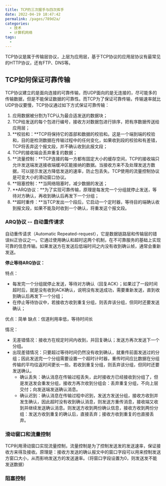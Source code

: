 ```yaml
---
title: TCP的三次握手与四次挥手
date: 2022-04-19 18:47:42
permalink: /pages/789d2a/
categories:
  - 技术
  - 计算机网络
tags:
  - 
---
```


TCP协议是属于传输层协议，上层为应用层，基于TCP协议的应用层协议有最常见的HTTP协议，还有FTP、DNS等。

## TCP如何保证可靠传输

TCP协议建立的是面向连接的可靠传输，而UDP面向的是无连接的，尽可能多的传输数据，但是不能保证数据的可靠性。而TCP为了保证可靠传输，传输速率就比UDP协议要慢，TCP协议通过如下方式保证可靠传输：

1. 应用数据被分割为TCP认为最合适发送的数据块；
2. TCP给发送的每个包进行编号，接收方对数据包进行排序，把有序数据传送给应用层；
3. **校验和：**TCP将保持它的首部和数据的校验和。这是一个端到端的校验和，目的是检测数据在传输过程中的任何变化，如果收到段的校验和有差错，TCP将丢弃这个报文段，并不确认收到此报文段；
4. TCP的接收端会丢弃重复的数据；
5. **流量控制：**TCP连接的每一方都有固定大小的缓存空间，TCP的接收端只允许发送端发送接收端缓冲区能接纳的数据。当接收方来不及处理发送方数据，可以提示发送方降低发送的速率，防止包丢失。TCP使用的流量控制协议是可变大小的滑动窗口协议。
6. **阻塞控制：**当网络阻塞时，减少数据的发送；
7. **ARQ协议：**为了实现可靠传输，原理是每发完一个分组就停止发送，等待对方确认，再收到确认后再发下一个分组；
8. **超时重传：**当TCP发出一个段后，它启动一个定时器，等待目的端确认收到报文段，如果不能及时收到一个确认，将重发这个报文段。

### ARQ协议 -- 自动重传请求

自动重传请求（Automatic Repeated-request），它是数据链路层和传输层的错误纠正协议之一。它通过使用确认和超时这两个机制，在不可靠服务的基础上实现可靠的信息传输。如果发送方在发送后低端时间之内没有收到确认帧，通常会重新发送。

**停止等待ARQ协议：**

特点：
- 每发完一个分组就停止发送，等待对方确认（回复ACK）；如果过了一段时间超时后，就是没有收到ACK确认，说明没有发送成功，需要重新发送，直到收到确认后再发下一个分组；
- 在停止等待协议中，若接收方收到重复分组，则丢弃该分组，但同时还要发送确认；

优点：简单
缺点：信道利用率低，等待时间长

情况：
- 无差错情况：接收方在规定时间内收到，并回复确认；发送方再次发送下一个分组。
- 出现差错情况：只要超过等待时间仍然没有收到确认，就重传前面发送过的分组；因此发送完一个分组需要设置一个超时计时器，重传时间应比数据在分组传输的平均往返时间更长一些。若收到重复分组，则丢弃该分组，但同时还要发送确认。
  - 确认丢失：确认消息在传输过程丢失，此时接收方已经接收到分组了，但是发送发会重发分组，接收方再次收到分组会：丢弃重复分组，不向上层交付；向发送端发送确认消息。
  - 确认迟到：确认消息在传输过程中迟到，发送方发送分组，接收方收到并发生确认，因此超时没有收到确认消息，则发送方重传消息，接收端又收到并继续发送确认消息。则发送方收到两份确认信息，接收方收到两份分组：发送方收到重复的确认后，直接丢弃；接收方收到重复的也直接丢弃。


### 滑动窗口和流量控制

TCP利用滑动窗口实现流量控制，流量控制是为了控制发送发的发送速率，保证接收方来得及接收。原理是：接收方发送的确认报文中的窗口字段可以用来控制发送方窗口大小，从而影响发送方的发送速率。（将窗口字段设置为0，则发送发不能发送数据）

### 阻塞控制


